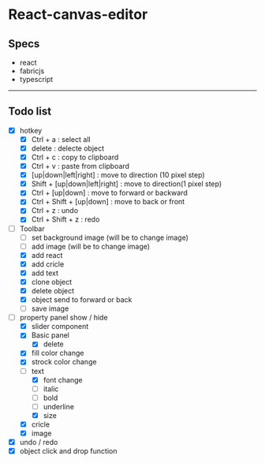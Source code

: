 # React-canvas-editor
## Specs
- react
- fabricjs
- typescript

---
## Todo list
- [x] hotkey
  - [x] Ctrl + a : select all
  - [x] delete : delecte object
  - [x] Ctrl + c : copy to clipboard
  - [x] Ctrl + v : paste from clipboard
  - [x] [up|down|left|right] : move to direction (10 pixel step)
  - [x] Shift + [up|down|left|right] : move to direction(1 pixel step)
  - [x] Ctrl + [up|down] : move to forward or backward
  - [x] Ctrl + Shift + [up|down] : move to back or front
  - [x] Ctrl + z : undo
  - [x] Ctrl + Shift + z : redo
- [ ] Toolbar
  - [ ] set background image (will be to change image)
  - [ ] add image (will be to change image)
  - [x] add react
  - [x] add cricle
  - [x] add text
  - [x] clone object
  - [x] delete object
  - [x] object send to forward or back
  - [ ] save image
- [ ] property panel show / hide 
  - [x] slider component
  - [x] Basic panel
    - [x] delete
  - [x] fill color change
  - [x] strock color change
  - [ ] text
    - [x] font change
    - [ ] italic
    - [ ] bold
    - [ ] underline
    - [x] size
  - [x] cricle 
  - [x] image
- [x] undo / redo
- [x] object click and drop function